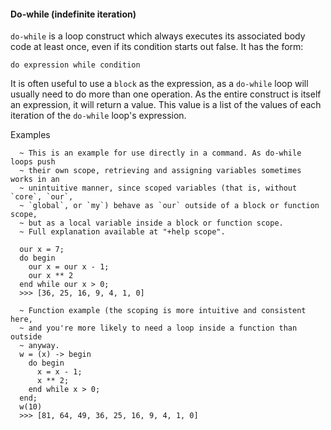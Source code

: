 #### Do-while (indefinite iteration)

`do-while` is a loop construct which always executes its associated body code
at least once, even if its condition starts out false. It has the form:

```do expression while condition```

It is often useful to use a `block` as the expression, as a `do-while` loop
will usually need to do more than one operation. As the entire construct is
itself an expression, it will return a value. This value is a list of the
values of each iteration of the `do-while` loop's expression.

Examples
```
  ~ This is an example for use directly in a command. As do-while loops push
  ~ their own scope, retrieving and assigning variables sometimes works in an
  ~ unintuitive manner, since scoped variables (that is, without `core`, `our`,
  ~ `global`, or `my`) behave as `our` outside of a block or function scope,
  ~ but as a local variable inside a block or function scope.
  ~ Full explanation available at "+help scope".
  
  our x = 7;
  do begin
    our x = our x - 1;
    our x ** 2
  end while our x > 0;
  >>> [36, 25, 16, 9, 4, 1, 0]
  
  ~ Function example (the scoping is more intuitive and consistent here,
  ~ and you're more likely to need a loop inside a function than outside
  ~ anyway.
  w = (x) -> begin
    do begin
      x = x - 1;
      x ** 2;
    end while x > 0;
  end;
  w(10)
  >>> [81, 64, 49, 36, 25, 16, 9, 4, 1, 0]
```

